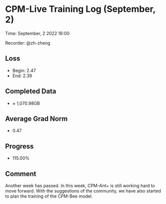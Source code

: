 
# CPM-Live Training Log (September, 2)

Time: September, 2 2022 16:00

Recorder: @zh-zheng

## Loss
- Begin: 2.47
- End: 2.39
	
## Completed Data
- $\approx$ 1,070.98GB

## Average Grad Norm
- 0.47

## Progress
- 115.00%

## Comment

Another week has passed. In this week, CPM-Ant+ is still working hard to move forward. With the suggestions of the community, we have also started to plan the training of the CPM-Bee model.

